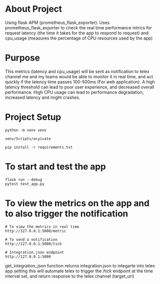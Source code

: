 # About Project
Using flask APM (prometheus_flask_exporter).
Uses prometheus_flask_exporter to check the real time performance mtrics for request latency (the time it takes for the app to respond to request) and cpu_usage (measures the percentage of CPU resources used by the app)

# Purpose 

This metrics (latency and cpu_usage) will be sent as notification to telex channel me and my teams would be able to monitor it in real time, and act quickly if the latency time passes 100-500ms (For web application). A high latency threshold can lead to poor user experience, and decreased overall performance.
High CPU usage can lead to performance degradation, increased latency and might crashes.


# Project Setup
```
python -m venv venv

venv/Scripts/acyivate

pip install -r requirements.txt
```

# To start and test the app
```
flask run --debug
pytest test_app.py
```

# To view the metrics on the app and to also trigger the notification
```
# To view the metrics in real time
http://127.0.0.1:5000/metric

# To send a notification
http://127.0.0.1:5000/tick

# Integration.json endpoint
http://127.0.0.1:5000
```

get_integration_json function returns integration.json to integarte into telex app
setting this will automate telex to trigger the /tick endpoint at the time interval set, and return response to the telex channel (target_url)
